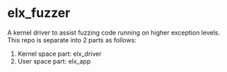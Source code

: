 # elx_fuzzer
A kernel driver to assist fuzzing code running on higher exception levels.
This repo is separate into 2 parts as follows:  
1. Kernel space part: elx_driver  
2. User space part: elx_app  
